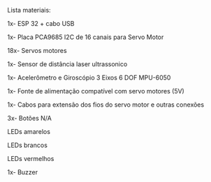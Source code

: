 Lista materiais:

1x- ESP 32 + cabo USB

1x- Placa PCA9685 I2C de 16 canais para Servo Motor

18x- Servos motores

1x- Sensor de distância laser ultrassonico

1x- Acelerômetro e Giroscópio 3 Eixos 6 DOF MPU-6050

1x- Fonte de alimentação compatível com servo motores (5V)

1x- Cabos para extensão dos fios do servo motor e outras conexões

3x- Botões N/A

LEDs amarelos

LEDs brancos

LEDs vermelhos

1x- Buzzer